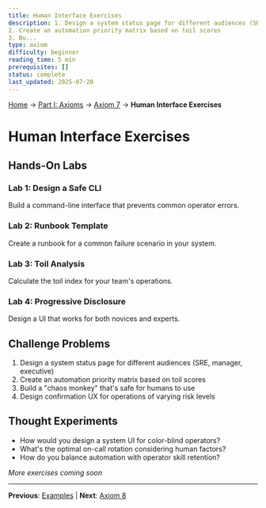 ```yaml
---
title: Human Interface Exercises
description: 1. Design a system status page for different audiences (SRE, manager, executive)
2. Create an automation priority matrix based on toil scores
3. Bu...
type: axiom
difficulty: beginner
reading_time: 5 min
prerequisites: []
status: complete
last_updated: 2025-07-20
---
```


<!-- Navigation -->
[Home](/) → [Part I: Axioms](/part1-axioms/) → [Axiom 7](/part1-axioms/axiom7-human/) → **Human Interface Exercises**


# Human Interface Exercises

## Hands-On Labs

### Lab 1: Design a Safe CLI
Build a command-line interface that prevents common operator errors.

### Lab 2: Runbook Template
Create a runbook for a common failure scenario in your system.

### Lab 3: Toil Analysis
Calculate the toil index for your team's operations.

### Lab 4: Progressive Disclosure
Design a UI that works for both novices and experts.

## Challenge Problems

1. Design a system status page for different audiences (SRE, manager, executive)
2. Create an automation priority matrix based on toil scores
3. Build a "chaos monkey" that's safe for humans to use
4. Design confirmation UX for operations of varying risk levels

## Thought Experiments

- How would you design a system UI for color-blind operators?
- What's the optimal on-call rotation considering human factors?
- How do you balance automation with operator skill retention?

*More exercises coming soon*

---

**Previous**: [Examples](examples.md) | **Next**: [Axiom 8](../axiom8-*)
